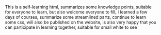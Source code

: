 This is a self-learning html, summarizes some knowledge points, suitable for everyone to learn, but also welcome everyone to fill, I learned a few days of courses, summarize some streamlined parts, continue to learn some css, will also be published on the website, is also very happy that you can participate in learning together, suitable for small white to see
